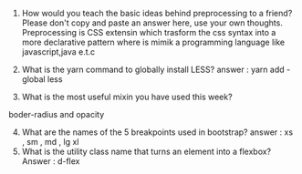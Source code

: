 <!-- Answers to the Self Study Questions go here -->

1. How would you teach the basic ideas behind preprocessing to a friend?  Please don't copy and paste an answer here, use your own thoughts.
Preprocessing is CSS extensin which trasform the css syntax into a more declarative pattern where is mimik a programming language like javascript,java e.t.c
2. What is the yarn command to globally install LESS?
 answer : yarn add -global less

3. What is the most useful mixin you have used this week?

boder-radius and opacity

4. What are the names of the 5 breakpoints used in bootstrap?
answer : xs , sm , md , lg  xl 
5. What is the utility class name that turns an element into a flexbox?
Answer : d-flex



